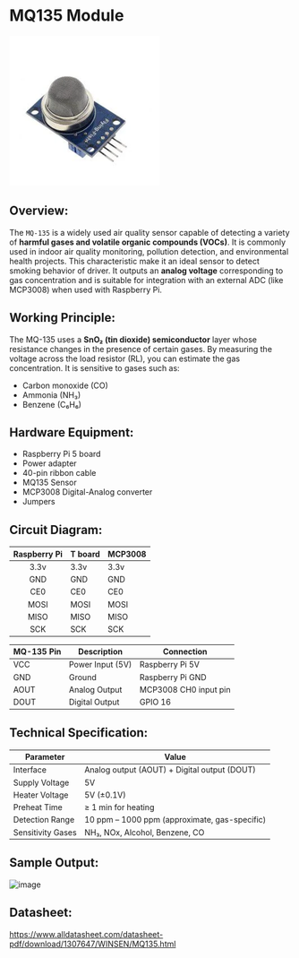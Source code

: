 # MQ135 Module #

![MQ135](MQ135.webp)

## Overview:

The `MQ-135` is a widely used air quality sensor capable of detecting a variety of **harmful gases and volatile organic compounds (VOCs)**. It is commonly used in indoor air quality monitoring, pollution detection, and environmental health projects. This characteristic make it an ideal sensor to detect smoking behavior of driver. It outputs an **analog voltage** corresponding to gas concentration and is suitable for integration with an external ADC (like MCP3008) when used with Raspberry Pi.

## Working Principle:

The MQ-135 uses a **SnO₂ (tin dioxide) semiconductor** layer whose resistance changes in the presence of certain gases. By measuring the voltage across the load resistor (RL), you can estimate the gas concentration.
It is sensitive to gases such as:
- Carbon monoxide (CO)
- Ammonia (NH₃)
- Benzene (C₆H₆)

## Hardware Equipment:

- Raspberry Pi 5 board
- Power adapter
- 40-pin ribbon cable
- MQ135 Sensor
- MCP3008 Digital-Analog converter
- Jumpers

## Circuit Diagram:
| Raspberry Pi | T board | MCP3008 |
| :----------: | ------- | ------- |
|     3.3v     | 3.3v    | 3.3v    |
|     GND      | GND     | GND     |
|     CE0      | CE0     | CE0     |
|     MOSI     | MOSI    | MOSI    |
|     MISO     | MISO    | MISO    |
|     SCK      | SCK     | SCK     |

| MQ-135 Pin | Description        | Connection                   |
|------------|--------------------|-------------------------------|
| VCC        | Power Input (5V)   | Raspberry Pi 5V               |
| GND        | Ground             | Raspberry Pi GND              |
| AOUT       | Analog Output      | MCP3008 CH0 input pin         |
| DOUT       | Digital Output     | GPIO 16                       |

## Technical Specification:

| Parameter        | Value                                      |
|------------------|--------------------------------------------|
| Interface        | Analog output (AOUT) + Digital output (DOUT) |
| Supply Voltage   | 5V                                         |
| Heater Voltage   | 5V (±0.1V)                                 |
| Preheat Time     | ≥ 1 min for heating                       |
| Detection Range  | 10 ppm – 1000 ppm (approximate, gas-specific) |
| Sensitivity Gases | NH₃, NOx, Alcohol, Benzene, CO      |

## Sample Output:
![image](https://github.com/user-attachments/assets/3f568e36-cea9-4f2f-963b-1ea952466f6a)

## Datasheet:
https://www.alldatasheet.com/datasheet-pdf/download/1307647/WINSEN/MQ135.html
